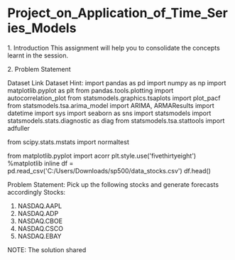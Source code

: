 # Project_on_Application_of_Time_Series_Models
1.​ Introduction
This assignment will help you to consolidate the concepts learnt in the session.

2.​ Problem Statement

Dataset Link
Dataset
Hint:
import pandas as pd
import numpy as np
import matplotlib.pyplot as plt
from pandas.tools.plotting import autocorrelation_plot
from statsmodels.graphics.tsaplots import plot_pacf
from statsmodels.tsa.arima_model import ARIMA, ARMAResults
import datetime
import sys
import seaborn as sns
import statsmodels
import statsmodels.stats.diagnostic as diag
from statsmodels.tsa.stattools import adfuller

from scipy.stats.mstats import normaltest

from matplotlib.pyplot import acorr
plt.style.use('fivethirtyeight')
%matplotlib inline
df = pd.read_csv('C:/Users/Downloads/sp500/data_stocks.csv')
df.head()

Problem Statement:
Pick up the following stocks and generate forecasts accordingly
Stocks:
1. NASDAQ.AAPL
2. NASDAQ.ADP
3. NASDAQ.CBOE
4. NASDAQ.CSCO
5. NASDAQ.EBAY

NOTE:​ ​The​ ​solution​ ​shared​
